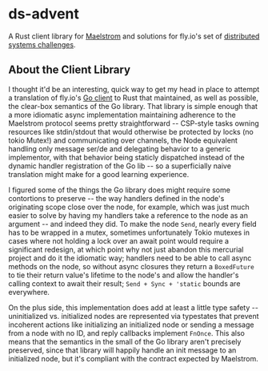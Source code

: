 ds-advent
=========

A Rust client library for [Maelstrom](https://github.com/jepsen-io/maelstrom) and solutions for fly.io's set of [distributed systems challenges](https://fly.io/dist-sys/1/).

## About the Client Library

I thought it'd be an interesting, quick way to get my head in place to attempt a translation of fly.io's [Go client](https://pkg.go.dev/github.com/jepsen-io/maelstrom/demo/go) to Rust that maintained, as well as possible, the clear-box semantics of the Go library. That library is simple enough that a more idiomatic async implementation maintaining adherence to the Maelstrom protocol seems pretty straightforward -- CSP-style tasks owning resources like stdin/stdout that would otherwise be protected by locks (no tokio Mutex!) and communicating over channels, the Node equivalent handling only message ser/de and delegating behavior to a generic implementor, with that behavior being staticly dispatched instead of the dynamic handler registration of the Go lib -- so a superficially naive translation might make for a good learning experience.

I figured some of the things the Go library does might require some contortions to preserve -- the way handlers defined in the node's originating scope close over the node, for example, which was just much easier to solve by having my handlers take a reference to the node as an argument -- and indeed they did. To make the node `Send`, nearly every field has to be wrapped in a mutex, sometimes unfortunately Tokio mutexes in cases where not holding a lock over an await point would require a significant redesign, at which point why not just abandon this mercurial project and do it the idiomatic way; handlers need to be able to call async methods on the node, so without async closures they return a `BoxedFuture` to tie their return value's lifetime to the node's and allow the handler's calling context to await their result; `Send + Sync + 'static` bounds are everywhere.

On the plus side, this implementation does add at least a little type safety -- uninitialized vs. initialized nodes are represented via typestates that prevent incoherent actions like initializing an initialized node or sending a message from a node with no ID, and reply callbacks implement `FnOnce`. This also means that the semantics in the small of the Go library aren't precisely preserved, since that library will happily handle an init message to an initialized node, but it's compliant with the contract expected by Maelstrom.
